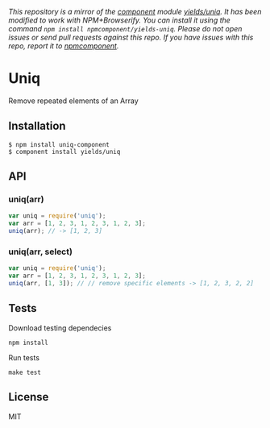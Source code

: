 *This repository is a mirror of the [component](http://component.io) module [yields/uniq](http://github.com/yields/uniq). It has been modified to work with NPM+Browserify. You can install it using the command `npm install npmcomponent/yields-uniq`. Please do not open issues or send pull requests against this repo. If you have issues with this repo, report it to [npmcomponent](https://github.com/airportyh/npmcomponent).*

# Uniq

  Remove repeated elements of an Array

## Installation

```
$ npm install uniq-component
$ component install yields/uniq
```

## API

### uniq(arr)

```js
var uniq = require('uniq');
var arr = [1, 2, 3, 1, 2, 3, 1, 2, 3];
uniq(arr); // -> [1, 2, 3]
```

### uniq(arr, select)

```js
var uniq = require('uniq');
var arr = [1, 2, 3, 1, 2, 3, 1, 2, 3];
uniq(arr, [1, 3]); // // remove specific elements -> [1, 2, 3, 2, 2]
```

## Tests

Download testing dependecies

```
npm install
```

Run tests

```
make test
```

## License

  MIT
